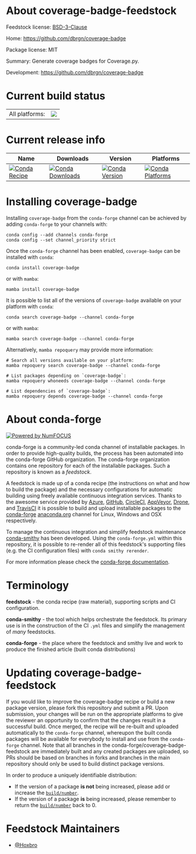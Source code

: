 About coverage-badge-feedstock
==============================

Feedstock license: [BSD-3-Clause](https://github.com/conda-forge/coverage-badge-feedstock/blob/main/LICENSE.txt)

Home: https://github.com/dbrgn/coverage-badge

Package license: MIT

Summary: Generate coverage badges for Coverage.py.

Development: https://github.com/dbrgn/coverage-badge

Current build status
====================


<table><tr><td>All platforms:</td>
    <td>
      <a href="https://dev.azure.com/conda-forge/feedstock-builds/_build/latest?definitionId=10136&branchName=main">
        <img src="https://dev.azure.com/conda-forge/feedstock-builds/_apis/build/status/coverage-badge-feedstock?branchName=main">
      </a>
    </td>
  </tr>
</table>

Current release info
====================

| Name | Downloads | Version | Platforms |
| --- | --- | --- | --- |
| [![Conda Recipe](https://img.shields.io/badge/recipe-coverage--badge-green.svg)](https://anaconda.org/conda-forge/coverage-badge) | [![Conda Downloads](https://img.shields.io/conda/dn/conda-forge/coverage-badge.svg)](https://anaconda.org/conda-forge/coverage-badge) | [![Conda Version](https://img.shields.io/conda/vn/conda-forge/coverage-badge.svg)](https://anaconda.org/conda-forge/coverage-badge) | [![Conda Platforms](https://img.shields.io/conda/pn/conda-forge/coverage-badge.svg)](https://anaconda.org/conda-forge/coverage-badge) |

Installing coverage-badge
=========================

Installing `coverage-badge` from the `conda-forge` channel can be achieved by adding `conda-forge` to your channels with:

```
conda config --add channels conda-forge
conda config --set channel_priority strict
```

Once the `conda-forge` channel has been enabled, `coverage-badge` can be installed with `conda`:

```
conda install coverage-badge
```

or with `mamba`:

```
mamba install coverage-badge
```

It is possible to list all of the versions of `coverage-badge` available on your platform with `conda`:

```
conda search coverage-badge --channel conda-forge
```

or with `mamba`:

```
mamba search coverage-badge --channel conda-forge
```

Alternatively, `mamba repoquery` may provide more information:

```
# Search all versions available on your platform:
mamba repoquery search coverage-badge --channel conda-forge

# List packages depending on `coverage-badge`:
mamba repoquery whoneeds coverage-badge --channel conda-forge

# List dependencies of `coverage-badge`:
mamba repoquery depends coverage-badge --channel conda-forge
```


About conda-forge
=================

[![Powered by
NumFOCUS](https://img.shields.io/badge/powered%20by-NumFOCUS-orange.svg?style=flat&colorA=E1523D&colorB=007D8A)](https://numfocus.org)

conda-forge is a community-led conda channel of installable packages.
In order to provide high-quality builds, the process has been automated into the
conda-forge GitHub organization. The conda-forge organization contains one repository
for each of the installable packages. Such a repository is known as a *feedstock*.

A feedstock is made up of a conda recipe (the instructions on what and how to build
the package) and the necessary configurations for automatic building using freely
available continuous integration services. Thanks to the awesome service provided by
[Azure](https://azure.microsoft.com/en-us/services/devops/), [GitHub](https://github.com/),
[CircleCI](https://circleci.com/), [AppVeyor](https://www.appveyor.com/),
[Drone](https://cloud.drone.io/welcome), and [TravisCI](https://travis-ci.com/)
it is possible to build and upload installable packages to the
[conda-forge](https://anaconda.org/conda-forge) [anaconda.org](https://anaconda.org/)
channel for Linux, Windows and OSX respectively.

To manage the continuous integration and simplify feedstock maintenance
[conda-smithy](https://github.com/conda-forge/conda-smithy) has been developed.
Using the ``conda-forge.yml`` within this repository, it is possible to re-render all of
this feedstock's supporting files (e.g. the CI configuration files) with ``conda smithy rerender``.

For more information please check the [conda-forge documentation](https://conda-forge.org/docs/).

Terminology
===========

**feedstock** - the conda recipe (raw material), supporting scripts and CI configuration.

**conda-smithy** - the tool which helps orchestrate the feedstock.
                   Its primary use is in the construction of the CI ``.yml`` files
                   and simplify the management of *many* feedstocks.

**conda-forge** - the place where the feedstock and smithy live and work to
                  produce the finished article (built conda distributions)


Updating coverage-badge-feedstock
=================================

If you would like to improve the coverage-badge recipe or build a new
package version, please fork this repository and submit a PR. Upon submission,
your changes will be run on the appropriate platforms to give the reviewer an
opportunity to confirm that the changes result in a successful build. Once
merged, the recipe will be re-built and uploaded automatically to the
`conda-forge` channel, whereupon the built conda packages will be available for
everybody to install and use from the `conda-forge` channel.
Note that all branches in the conda-forge/coverage-badge-feedstock are
immediately built and any created packages are uploaded, so PRs should be based
on branches in forks and branches in the main repository should only be used to
build distinct package versions.

In order to produce a uniquely identifiable distribution:
 * If the version of a package **is not** being increased, please add or increase
   the [``build/number``](https://docs.conda.io/projects/conda-build/en/latest/resources/define-metadata.html#build-number-and-string).
 * If the version of a package **is** being increased, please remember to return
   the [``build/number``](https://docs.conda.io/projects/conda-build/en/latest/resources/define-metadata.html#build-number-and-string)
   back to 0.

Feedstock Maintainers
=====================

* [@Hoxbro](https://github.com/Hoxbro/)

